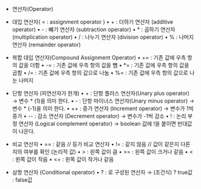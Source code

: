 * 연산자(Operator)

* 대입 연산자( = : assignment operator )
 • + : 더하기 연산자 (additive operator)
 • - : 뺴기 연산자 (subtraction operator)
 • * : 곱하기 연산자 (multiplication operator)
 • / : 나누기 연산자 (division operator)
 • % : 나머지 연산자 (remainder operator)

* 복합 대입 연산자(Compound Assignment Operator)
 • += : 기존 값에 우측 항의 값을 더함
 • -= : 기존 값에 우측 항의 값을 뺌
 • *= : 기존 값에 우측 항의 값을 곱함
 • /= : 기존 값에 우측 항의 값으로 나눔
 • %= : 기존 값에 우측 항의 값으로 나눈 나머지

* 단항 연산자 (피연산자가 한개)
 • + : 단항 플러스 연산자(Unary plus operator)
  → 변수 * (1)을 의미 한다.
 • - : 단항 마이너스 연산자(Unary minus operator)
  → 변수 * (-1)을 의미 한다.
 • ++ : 증가 연산자 (Increment operator) 
  → 변수가 1씩 증가
 • -- : 감소 연산자 (Decrement operator)
  → 변수가 -1씩 감소
 • ! : 논리 부정 연산자 (Logical complement operator)
  → boolean 값에 !을 붙이면 반대값이 나온다.

* 비교 연산자
  • == : 같음                         // 등가 비교 연산자
  • != : 같지 않음                     // 값이 같은지 다른지의 여부를 확인 (논리적 값) 
  • > : 왼쪽 값이 큼
  • >= : 왼쪽 값이 크거나 같음 
  • < : 왼쪽 값이 작음
  • <= : 왼쪽 값이 작거나 같음

* 삼항 연산자 (Conditional operator)
 • ? : 로 구성된 연산자
  → (조건식) ? true값 : false값 
